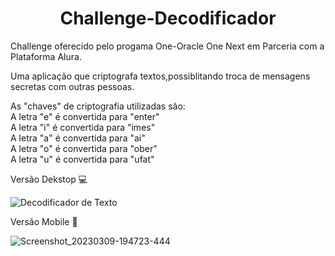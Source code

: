 <h1 align="center">Challenge-Decodificador</h1>
Challenge oferecido pelo progama One-Oracle One Next em Parceria com a Plataforma Alura.

Uma aplicação que criptografa textos,possiblitando troca de mensagens secretas com outras pessoas.

As "chaves" de criptografia  utilizadas são:
<br>
A letra "e" é convertida para "enter"
<br>
A letra "i" é convertida para "imes"
<br>
A letra "a" é convertida para "ai"
<br>
A letra "o" é convertida para "ober"
<br>
A letra "u" é convertida para "ufat"
<br>




Versão Dekstop 💻

![Decodificador de Texto](https://user-images.githubusercontent.com/120762309/224177324-caa0c2db-7a65-46a2-8a49-d8c832d6a628.png)

Versão Mobile 📱

![Screenshot_20230309-194723-444](https://user-images.githubusercontent.com/120762309/224178810-3b4c053c-fecd-4aeb-b1c2-9d8cfc632cee.png)
